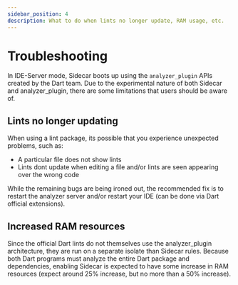 ```yaml
---
sidebar_position: 4
description: What to do when lints no longer update, RAM usage, etc.
---
```


# Troubleshooting

In IDE-Server mode, Sidecar boots up using the ```analyzer_plugin``` APIs created by the Dart team. 
Due to the experimental nature of both Sidecar and analyzer_plugin, there are some limitations that users should be aware of.

## Lints no longer updating

When using a lint package, its possible that you experience unexpected problems, such as:

- A particular file does not show lints
- Lints dont update when editing a file and/or lints are seen appearing over the wrong code

While the remaining bugs are being ironed out, the recommended fix is to restart the analyzer server and/or restart your IDE
(can be done via Dart official extensions).
## Increased RAM resources

Since the official Dart lints do not themselves use the analyzer_plugin architecture,
they are run on a separate isolate than Sidecar rules. Because both Dart programs must analyze the entire
Dart package and dependencies, enabling Sidecar is expected to have some increase in RAM resources
(expect around 25% increase, but no more than a 50% increase).
